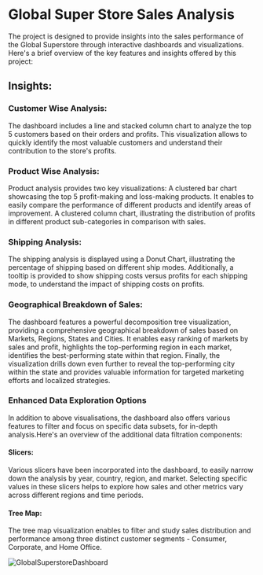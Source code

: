 # Global Super Store Sales Analysis
The project is designed to provide insights into the sales performance of the Global Superstore through interactive dashboards and visualizations. Here's a brief overview of the key features and insights offered by this project:

## Insights:

### Customer Wise Analysis:
The dashboard includes a line and stacked column chart to analyze the top 5 customers based on their orders and profits. This visualization allows to quickly identify the most valuable customers and understand their contribution to the store's profits.

### Product Wise Analysis:
Product analysis provides two key visualizations:
A clustered bar chart showcasing the top 5 profit-making and loss-making products. It enables to easily compare the performance of different products and identify areas of improvement.
A clustered column chart, illustrating the distribution of profits in different product sub-categories in comparison with sales.

### Shipping Analysis:
The shipping analysis is displayed using a Donut Chart, illustrating the percentage of shipping based on different ship modes. Additionally, a tooltip is provided to show shipping costs versus profits for each shipping mode, to understand the impact of shipping costs on profits.

### Geographical Breakdown of Sales:
The dashboard features a powerful decomposition tree visualization, providing a comprehensive geographical breakdown of sales based on Markets, Regions, States and Cities. It enables easy ranking of markets by sales and profit, highlights the top-performing region in each market, identifies the best-performing state within that region. Finally, the visualization drills down even further to reveal the top-performing city within the state and provides valuable information for targeted marketing efforts and localized strategies.

### Enhanced Data Exploration Options
In addition to above visualisations, the dashboard also offers various features to filter and focus on specific data subsets, for in-depth analysis.Here's an overview of the additional data filtration components:

#### Slicers: 
Various slicers have been incorporated into the dashboard, to easily narrow down the analysis by year, country, region, and market. Selecting specific values in these slicers helps to explore how sales and other metrics vary across different regions and time periods.

#### Tree Map: 
The tree map visualization enables to filter and study sales distribution and performance among three distinct customer segments - Consumer, Corporate, and Home Office.

![GlobalSuperstoreDashboard](https://github.com/LakshmiBechy/GlobalSuperstoreSalesAnalysis/assets/132912492/f3ff7b69-eb2f-4cdc-ac6c-be8b14fa2630)
